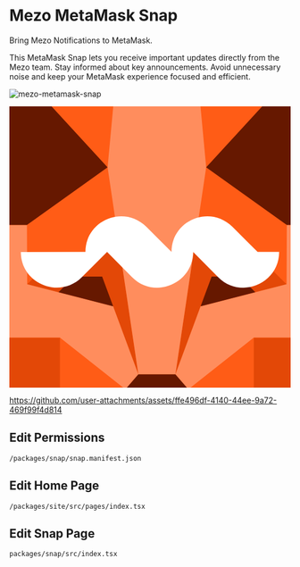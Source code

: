 # Mezo MetaMask Snap

Bring Mezo Notifications to MetaMask.

This MetaMask Snap lets you receive important updates directly from the Mezo team. Stay informed about key announcements. Avoid unnecessary noise and keep your MetaMask experience focused and efficient.

![mezo-metamask-snap](https://github.com/user-attachments/assets/f6a9ecce-5622-4592-ad03-5cb4532a8308)<?xml version="1.0" encoding="UTF-8" standalone="no"?>
<!DOCTYPE svg PUBLIC "-//W3C//DTD SVG 1.1//EN" "http://www.w3.org/Graphics/SVG/1.1/DTD/svg11.dtd">
<svg width="100%" height="100%" viewBox="0 0 400 400" version="1.1" xmlns="http://www.w3.org/2000/svg" xmlns:xlink="http://www.w3.org/1999/xlink" xml:space="preserve" xmlns:serif="http://www.serif.com/" style="fill-rule:evenodd;clip-rule:evenodd;stroke-linejoin:round;stroke-miterlimit:2;">
    <g transform="matrix(2.08298,0,0,2.16125,-190.018,-235.964)">
        <g transform="matrix(2.13466,0,0,2.13466,40.8985,46.8595)">
            <path d="M132.24,131.751L101.759,122.675L78.773,136.416L62.735,136.409L39.735,122.675L9.268,131.751L0,100.465L9.268,65.742L0,36.385L9.268,0L56.875,28.443L84.632,28.443L132.24,0L141.508,36.385L132.24,65.742L141.508,100.465L132.24,131.751Z" style="fill:rgb(255,92,22);fill-rule:nonzero;"/>
        </g>
        <g transform="matrix(2.13466,0,0,2.13466,40.8985,46.8595)">
            <path d="M9.274,0L56.882,28.463L54.989,47.997L9.274,0ZM39.742,100.478L60.689,116.435L39.742,122.675L39.742,100.478ZM59.015,74.097L54.989,48.01L29.219,65.75L29.205,65.743L29.205,65.756L29.285,84.016L39.735,74.098L59.015,74.098L59.015,74.097ZM132.24,0L84.632,28.463L86.519,47.997L132.24,0ZM101.773,100.478L80.825,116.435L101.773,122.675L101.773,100.478ZM112.302,65.755L112.309,65.755L112.302,65.755L112.302,65.742L112.296,65.749L86.526,48.01L82.5,74.097L101.772,74.097L112.229,84.014L112.302,65.755Z" style="fill:rgb(255,92,22);fill-rule:nonzero;"/>
        </g>
        <g transform="matrix(2.13466,0,0,2.13466,40.8985,46.8595)">
            <path d="M39.735,122.675L9.268,131.751L0,100.478L39.735,100.478L39.735,122.675ZM59.008,74.09L64.828,111.804L56.762,90.834L29.272,84.014L39.728,74.091L59.008,74.091L59.008,74.09ZM101.772,122.675L132.24,131.751L141.508,100.478L101.772,100.478L101.772,122.675ZM82.5,74.09L76.68,111.804L84.745,90.834L112.236,84.014L101.773,74.091L82.5,74.091L82.5,74.09Z" style="fill:rgb(227,72,7);fill-rule:nonzero;"/>
        </g>
        <g transform="matrix(2.13466,0,0,2.13466,40.8985,46.8595)">
            <path d="M0,100.465L9.268,65.742L29.198,65.742L29.271,84.008L56.763,90.828L64.828,111.797L60.682,116.415L39.735,100.458L0,100.458L0,100.465ZM141.508,100.465L132.24,65.742L112.309,65.742L112.236,84.008L84.746,90.828L76.68,111.797L80.825,116.415L101.773,100.458L141.508,100.458L141.508,100.465ZM84.632,28.443L56.875,28.443L54.99,47.977L64.829,111.777L76.68,111.777L86.525,47.977L84.632,28.443Z" style="fill:rgb(255,141,93);fill-rule:nonzero;"/>
        </g>
        <g transform="matrix(2.13466,0,0,2.13466,40.8985,46.8595)">
            <path d="M9.268,0L0,36.385L9.268,65.742L29.198,65.742L54.982,47.997L9.268,0ZM53.248,81.665L44.219,81.665L39.303,86.484L56.769,90.814L53.248,81.659L53.248,81.665ZM132.24,0L141.508,36.385L132.24,65.742L112.309,65.742L86.526,47.997L132.24,0ZM88.273,81.665L97.315,81.665L102.231,86.49L84.745,90.828L88.273,81.658L88.273,81.665ZM78.766,123.97L80.826,116.428L76.68,111.81L64.82,111.81L60.675,116.428L62.734,123.97" style="fill:rgb(102,24,0);fill-rule:nonzero;"/>
        </g>
    </g>
    <g transform="matrix(1.14091,0,0,1.14091,-28.1936,81.0384)">
        <path d="M114.94,142.08L146.44,110.58L146.44,110.44L177.79,141.94C186.85,151 197.93,155.03 208.86,155.03C231.73,155.03 253.73,137.2 253.73,110.44L285.08,141.94C294.14,151 305.22,155.03 316.15,155.03C339.02,155.03 361.02,137.2 361.02,110.44L334.12,110.44L302.77,79.09C293.71,70.03 282.49,66 271.56,66C248.69,66 226.83,83.69 226.83,110.44L195.48,79.09C186.42,70.03 175.2,66 164.27,66C141.4,66 119.54,83.69 119.54,110.44L39,110.58C39,137.48 61.29,154.88 84.16,154.88C95.09,154.88 106.17,150.85 114.94,142.08Z" style="fill:white;fill-rule:nonzero;"/>
    </g>
</svg>

https://github.com/user-attachments/assets/ffe496df-4140-44ee-9a72-469f99f4d814

## Edit Permissions

```
/packages/snap/snap.manifest.json
```

## Edit Home Page

```
/packages/site/src/pages/index.tsx
```

## Edit Snap Page

```
packages/snap/src/index.tsx
```

